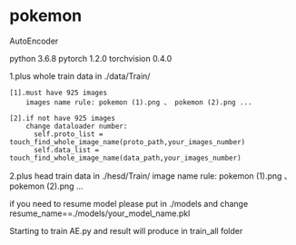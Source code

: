 # pokemon
AutoEncoder

python                    3.6.8
pytorch                   1.2.0
torchvision               0.4.0

1.plus whole train data in ./data/Train/

    [1].must have 925 images
        images name rule: pokemon (1).png 、 pokemon (2).png ...
        
    [2].if not have 925 images
        change dataloader number:
          self.proto_list = touch_find_whole_image_name(proto_path,your_images_number)
          self.data_list = touch_find_whole_image_name(data_path,your_images_number)       
 
2.plus head train data in ./hesd/Train/
    image name rule: pokemon (1).png 、 pokemon (2).png ...

if you need to resume model please put in ./models
    and change resume_name==./models/your_model_name.pkl
    
Starting to train AE.py  and result will produce in train_all folder  
